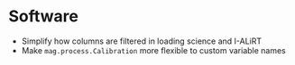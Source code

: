 # Software

- Simplify how columns are filtered in loading science and I-ALiRT
- Make `mag.process.Calibration` more flexible to custom variable names
